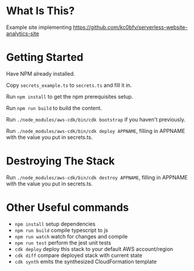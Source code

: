 # What Is This?

Example site implementing https://github.com/kc0bfv/serverless-website-analytics-site

# Getting Started

Have NPM already installed.

Copy `secrets_example.ts` to `secrets.ts` and fill it in.

Run `npm install` to get the npm prerequisites setup.

Run `npm run build` to build the content.

Run `./node_modules/aws-cdk/bin/cdk bootstrap` if you haven't previously.

Run `./node_modules/aws-cdk/bin/cdk deploy APPNAME`, filling in APPNAME with the value you put in secrets.ts.

# Destroying The Stack

Run `./node_modules/aws-cdk/bin/cdk destroy APPNAME`, filling in APPNAME with the value you put in secrets.ts.

# Other Useful commands

* `npm install`     setup dependencies
* `npm run build`   compile typescript to js
* `npm run watch`   watch for changes and compile
* `npm run test`    perform the jest unit tests
* `cdk deploy`      deploy this stack to your default AWS account/region
* `cdk diff`        compare deployed stack with current state
* `cdk synth`       emits the synthesized CloudFormation template

